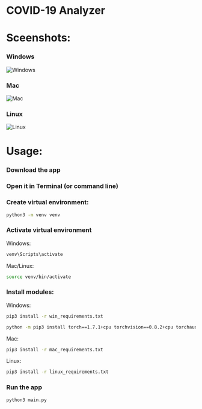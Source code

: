 # COVID-19 Analyzer
# Sceenshots:
### Windows  
![Windows](https://i.imgur.com/eZYfdvW.png)  
### Mac  
![Mac](https://i.imgur.com/1CJGxiq.png)  
### Linux  
![Linux](https://i.imgur.com/s7nm2bS.png)  
# Usage:
### Download the app  

### Open it in Terminal (or command line)  

### Create virtual environment:
``` bash
python3 -m venv venv
```
### Activate virtual environment
Windows:
``` bash
venv\Scripts\activate
```
Mac/Linux:
``` bash
source venv/bin/activate
```
### Install modules:
Windows:
``` bash
pip3 install -r win_requirements.txt
```
``` bash
python -m pip3 install torch==1.7.1+cpu torchvision==0.8.2+cpu torchaudio===0.7.2 -f https://download.pytorch.org/whl/torch_stable.html
```
Mac:
``` bash
pip3 install -r mac_requirements.txt
```
Linux:
``` bash
pip3 install -r linux_requirements.txt
```
### Run the app
``` bash
python3 main.py 
```
